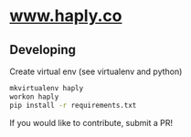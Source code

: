 # www.haply.co

## Developing
Create virtual env (see virtualenv and python)
```bash
mkvirtualenv haply
workon haply
pip install -r requirements.txt
```
If you would like to contribute, submit a PR!
